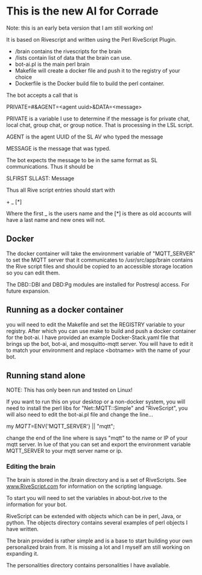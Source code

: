 # This is the new AI for Corrade 
Note: this is an early beta version that I am still working on!


It is based on Rivescript and written using the Perl RiveScript Plugin.

* /brain contains the rivescripts for the brain
* /lists contain list of data that the brain can use.
* bot-ai.pl is the main perl brain
* Makefile will create a docker file and push it to the registry of your choice
* Dockerfile is the Docker build file to build the perl container.

The bot accepts a call that is

PRIVATE=#&AGENT=\<agent uuid\>&DATA=\<message\>

PRIVATE is a variable I use to determine if the message is for private chat, local chat, group chat, or group notice. That is processing in the LSL script.

AGENT is the agent UUID of the SL AV who typed the message

MESSAGE is the message that was typed.

The bot expects the message to be in the same format as SL communications. Thus
it should be

SLFIRST SLLAST: Message

Thus all Rive script entries should start with

\+ _ [*]

Where the first _ is the users name and the [*] is there as old accounts will have a last name and new ones will not.


## Docker

The docker container will take the environment variable of "MQTT_SERVER" to set the MQTT server that it communicates to
/usr/src/app/brain contains the Rive script files and should be copied to an accessible storage location so you can edit them.

The DBD::DBI and DBD:Pg modules are installed for Postresql access. For future expansion.

## Running as a docker container

you will need to edit the Makefile and set the REGISTRY variable to your registry. After which you can use make to build and push a docker container for the bot-ai.
I have provided an example Docker-Stack.yaml file that brings up the bot, bot-ai, and mosquitto-mqtt server. You will have to edit it to match your environment and replace \<botname\> with the name of your bot. 

## Running stand alone

NOTE: This has only been run and tested on Linux!

If you want to run this on your desktop or a non-docker system, you will need to install the perl libs for "Net::MQTT::Simple" and "RiveScript", you will also need to edit the bot-ai.pl file and change the line...

my $MQTT=$ENV{'MQTT_SERVER'} || "mqtt";

change the end of the line where is says "mqtt" to the name or IP of your mqtt server. In lue of that you can set and export the environment variable MQTT_SERVER to your mqtt server name or ip.


### Editing the brain

The brain is stored in the /brain directory and is a set of RiveScripts. See www.RiveScript.com for information on the scripting language. 

To start you will need to set the variables in about-bot.rive to the information for your bot.

RiveScript can be extended with objects which can be in perl, Java, or python. The objects directory contains several  examples of perl objects I have written.

The brain provided is rather simple and is a base to start building your own personalized brain from. It is missing a lot and I myself am still working on expanding it.

The personalities directory contains personalities I have avaliable.  

